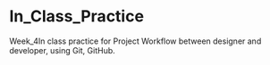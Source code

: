 # In_Class_Practice
Week_4In class practice for Project Workflow between designer and developer, using Git, GitHub.
